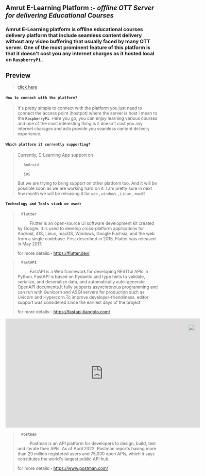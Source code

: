 ## **Amrut E-Learning Platform** :-  *offline OTT Server for delivering Educational Courses*

### Amrut E-Learning platform is offline educational courses delivery platform that include seamless content delivery without any video buffering that usually faced by many OTT server. One of the most prominent feature of this platform is that it doesn't cost you any internet charges as it hosted local on **`RaspberryPi`** .

## **Preview**
><a href="https://firebasestorage.googleapis.com/v0/b/offline-ott-platform.appspot.com/o/e-learning-app-preview.mp4?alt=media&token=e0b2584a-87d7-4826-8ab6-0a8cfae89d48">click here</a>

#### **`How to connect with the platform?`**
> It's pretty simple to connect with the platform you just need to connect the access point (hostpot) where the server is host I mean to the **`RaspberryPi`**. Here you go, you can enjoy learning various courses and one of the most interesting thing is it doesn't cost you any internet charages and aslo provide you seamless content delivery experience.

#### **`Which platform it currently supporting?`**
> Currently,  E-Learning App support on </br> 
    <p> &nbsp;&nbsp;&nbsp;&nbsp;&nbsp;`Android`</p> 
    <p> &nbsp;&nbsp;&nbsp;&nbsp;&nbsp;`iOS`</p> 
  But we are trying to bring support on other platform too.
  And it will be possible soon as we are working hard on it. I am pretty sure in next few month we will be releasing it for `web` , `windows` , `Linux` , `macOS`

#### **`Technology and Tools stack we used: `**

> <img width="12"  src="https://cdn-images-1.medium.com/max/1200/1*5-aoK8IBmXve5whBQM90GA.png" >**`Flutter`** <br>
><p>&nbsp;&nbsp;&nbsp;&nbsp;&nbsp;&nbsp;&nbsp;&nbsp;&nbsp;&nbsp;Flutter is an open-source UI software development kit created by Google. It is used to develop cross-platform applications for Android, iOS, Linux, macOS, Windows, Google Fuchsia, and the web from a single codebase. First described in 2015, Flutter was released in May 2017.</p>
>for more details:- <a href="https://flutter.dev/">https://flutter.dev/</a>

> <img width="12"  src="https://pbs.twimg.com/profile_images/1417542931209199621/fWMEIB5j_400x400.jpg" >**`FastAPI`** <br>
><p>&nbsp;&nbsp;&nbsp;&nbsp;&nbsp;&nbsp;&nbsp;&nbsp;&nbsp;&nbsp;FastAPI is a Web framework for developing RESTful APIs in Python. FastAPI is based on Pydantic and type hints to validate, serialize, and deserialize data, and automatically auto-generate OpenAPI documents.It fully supports asynchronous programming and can run with Gunicorn and ASGI servers for production such as Uvicorn and Hypercorn.To improve developer-friendliness, editor support was considered since the earliest days of the project</p>
>for more details:- <a href="https://fastapi.tiangolo.com/">https://fastapi.tiangolo.com/</a>

<div style="position:relative;width:fit-content;height:fit-content;">
            <a style="position:absolute;top:20px;right:1rem;opacity:0.8;" href="https://clipchamp.com/watch/gnM1jBCnXwk?utm_source=embed&utm_medium=embed&utm_campaign=watch">
                <img style="height:22px;" src="https://clipchamp.com/e.svg" alt="Made with Clipchamp" />
            </a>
            <iframe allowfullscreen style="border:none" src="https://clipchamp.com/watch/gnM1jBCnXwk/embed" width="640" height="360"></iframe>
        </div>

> <img width="12"  src="https://res.cloudinary.com/postman/image/upload/t_team_logo/v1629869194/team/2893aede23f01bfcbd2319326bc96a6ed0524eba759745ed6d73405a3a8b67a8" >**`Postman`** <br>
><p>&nbsp;&nbsp;&nbsp;&nbsp;&nbsp;&nbsp;&nbsp;&nbsp;&nbsp;&nbsp;Postman is an API platform for developers to design, build, test and iterate their APIs. As of April 2022, Postman reports having more than 20 million registered users and 75,000 open APIs, which it says constitutes the world's largest public API hub.</p>
>for more details:- <a href="https://www.postman.com/">https://www.postman.com/</a>













